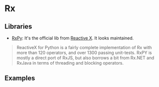 # Rx

## Libraries

+ [RxPy](https://github.com/ReactiveX/RxPY): It's the official lib from [Reactive X][1]. It looks maintained. 

> ReactiveX for Python is a fairly complete implementation of Rx with more than 120 operators, and over 1300 passing unit-tests. RxPY is mostly a direct port of RxJS, but also borrows a bit from Rx.NET and RxJava in terms of threading and blocking operators.

## Examples




[1]: https://reactivex.io/
